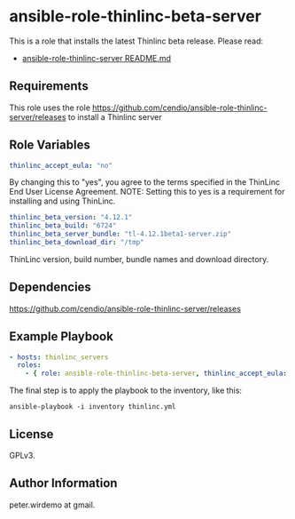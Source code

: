 ansible-role-thinlinc-beta-server
=================================

This is a role that installs the latest Thinlinc beta release. 
Please read:
  - [ansible-role-thinlinc-server README.md](https://github.com/cendio/ansible-role-thinlinc-server/blob/master/README.md) 


Requirements
------------

This role uses the role https://github.com/cendio/ansible-role-thinlinc-server/releases to install a Thinlinc server

Role Variables
--------------

```yaml
thinlinc_accept_eula: "no"
```

By changing this to "yes", you agree to the terms specified in the
ThinLinc End User License Agreement. NOTE: Setting this to yes is a
requirement for installing and using ThinLinc.

```yaml
thinlinc_beta_version: "4.12.1"
thinlinc_beta_build: "6724"
thinlinc_beta_server_bundle: "tl-4.12.1beta1-server.zip"
thinlinc_beta_download_dir: "/tmp"
```

ThinLinc version, build number, bundle names and download directory.


Dependencies
------------

https://github.com/cendio/ansible-role-thinlinc-server/releases

Example Playbook
----------------

```yaml
- hosts: thinlinc_servers
  roles:
    - { role: ansible-role-thinlinc-beta-server, thinlinc_accept_eula: "yes" }
```

The final step is to apply the playbook to the inventory, like this:

`ansible-playbook -i inventory thinlinc.yml`

License
-------

GPLv3.

Author Information
------------------

peter.wirdemo at gmail.

